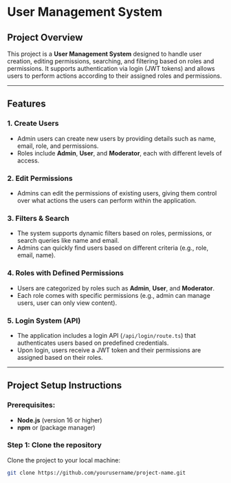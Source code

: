 # User Management System

## Project Overview

This project is a **User Management System** designed to handle user creation, editing permissions, searching, and filtering based on roles and permissions. It supports authentication via login (JWT tokens) and allows users to perform actions according to their assigned roles and permissions.

---

## Features

### 1. **Create Users**
   - Admin users can create new users by providing details such as name, email, role, and permissions.
   - Roles include **Admin**, **User**, and **Moderator**, each with different levels of access.

### 2. **Edit Permissions**
   - Admins can edit the permissions of existing users, giving them control over what actions the users can perform within the application.

### 3. **Filters & Search**
   - The system supports dynamic filters based on roles, permissions, or search queries like name and email.
   - Admins can quickly find users based on different criteria (e.g., role, email, name).

### 4. **Roles with Defined Permissions**
   - Users are categorized by roles such as **Admin**, **User**, and **Moderator**.
   - Each role comes with specific permissions (e.g., admin can manage users, user can only view content).

### 5. **Login System (API)**  
   - The application includes a login API (`/api/login/route.ts`) that authenticates users based on predefined credentials.
   - Upon login, users receive a JWT token and their permissions are assigned based on their roles.

---

## Project Setup Instructions

### Prerequisites:
- **Node.js** (version 16 or higher)
- **npm** or  (package manager)


### Step 1: Clone the repository
Clone the project to your local machine:

```bash
git clone https://github.com/yourusername/project-name.git
